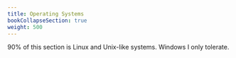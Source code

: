 ```yaml
---
title: Operating Systems
bookCollapseSection: true
weight: 500
---
```


90% of this section is Linux and Unix-like systems. Windows I only tolerate.
